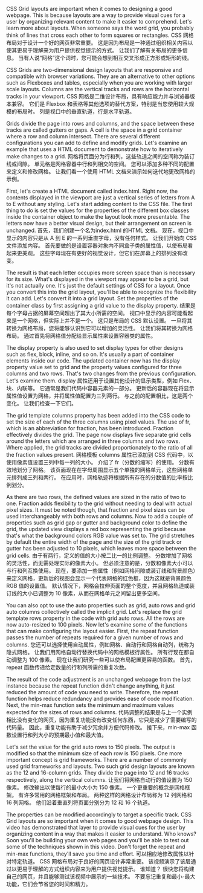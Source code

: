 CSS Grid layouts are important when it comes to designing a good webpage. This is because layouts are a way to provide visual cues for a user by organizing relevant content to make it easier to comprehend. Let's learn more about layouts. When someone says the word grid, you probably think of lines that cross each other to form squares or rectangles. 
CSS 网格布局对于设计一个好的网页非常重要。 这是因为布局是一种通过组织相关内容以使其更易于理解来为用户提供视觉提示的方式。 让我们了解有关布局的更多信息。 当有人说“网格”这个词时，您可能会想到相互交叉形成正方形或矩形的线。

CSS Grids are two-dimensional design layouts that are responsive and compatible with browser variations. They are an alternative to other options such as Flexboxes and tables, especially when you are working with larger scale layouts. Columns are the vertical tracks and rows are the horizontal tracks in your viewport. 
CSS 网格是二维设计布局，具有响应能力并与浏览器版本兼容。 它们是 Flexbox 和表格等其他选项的替代方案，特别是当您使用较大规模的布局时。 列是视口中的垂直轨道，行是水平轨道。

Grids divide the page into rows and columns, and the space between these tracks are called gutters or gaps. A cell is the space in a grid container where a row and column intersect. There are several different configurations you can add to define and modify grids. Let's examine an example that uses a HTML document to demonstrate how to iteratively make changes to a grid. 
网格将页面分为行和列，这些轨道之间的空间称为装订线或间隙。 单元格是网格容器中行和列相交的空间。 您可以添加多种不同的配置来定义和修改网格。 让我们看一个使用 HTML 文档来演示如何迭代地更改网格的示例。

First, let's create a HTML document called index.html. Right now, the contents displayed in the viewport are just a vertical series of letters from A to E without any styling. Let's start adding content to the CSS file. The first thing to do is set the values for the properties of the different box classes inside the container object to make the layout look more presentable. The letters now have a better visual design, but their arrangement on screen is unchanged. 
首先，我们创建一个名为index.html 的HTML 文档。 现在，视口中显示的内容只是从 A 到 E 的一系列垂直字母，没有任何样式。 让我们开始向 CSS 文件添加内容。 首先要做的是设置容器对象内不同盒子类的属性值，以使布局看起来更美观。 这些字母现在有更好的视觉设计，但它们在屏幕上的排列没有改变。

The result is that each letter occupies more screen space than is necessary for its size. What's displayed in the viewport may appear to be a grid, but it's not actually one. It's just the default settings of CSS for a layout. Once you convert this into the grid layout, you'll be able to recognize the flexibility it can add. Let's convert it into a grid layout. Set the properties of the container class by first assigning a grid value to the display property. 
结果是每个字母占据的屏幕空间超出了其大小所需的空间。 视口中显示的内容可能看起来是一个网格，但实际上并不是一个。 这只是布局的 CSS 默认设置。 一旦将其转换为网格布局，您将能够认识到它可以增加的灵活性。 让我们将其转换为网格布局。 通过首先将网格值分配给显示属性来设置容器类的属性。

The display property is also used to set display types for other designs such as flex, block, inline, and so on. It's usually a part of container elements inside our code. The updated container now has the display property value set to grid and the property values configured for three columns and two rows. That's two changes from the previous configuration. Let's examine them. 
display 属性还用于设置其他设计的显示类型，例如 Flex、块、内联等。 它通常是我们代码中容器元素的一部分。 更新后的容器现在将显示属性值设置为网格，并将属性值配置为三列两行。 与之前的配置相比，这是两个变化。 让我们检查一下它们。

The grid template columns property has been added into the CSS code to set the size of each of the three columns using pixel values. The use of fr, which is an abbreviation for fraction, has been introduced. Fraction effectively divides the grid. The page now displays five separate grid cells around the letters which are arranged in three columns and two rows. Where applied, the grid tracks are divided proportionately to the ratio of all the fraction values present. 
网格模板 columns 属性已添加到 CSS 代码中，以使用像素值设置三列中每一列的大小。 介绍了 fr（分数的缩写）的使用。 分数有效地划分了网格。 该页面现在在字母周围显示五个单独的网格单元，这些网格单元排列成三列和两行。 在应用时，网格轨迹将根据所有存在的分数值的比率按比例划分。

As there are two rows, the defined values are sized in the ratio of two to one. Fraction adds flexibility to the grid without needing to deal with actual pixel sizes. It must be noted though, that fraction and pixel sizes can be used interchangeably with both rows and columns. Now to add a couple of properties such as grid gap or gutter and background color to define the grid, the updated view displays a red box representing the grid because that's what the background colors RGB value was set to. The grid stretches by default the entire width of the page and the size of the grid track or gutter has been adjusted to 10 pixels, which leaves more space between the grid cells. 
由于有两行，定义的值的大小按二比一的比例调整。 分数增加了网格的灵活性，而无需处理实际的像素大小。 但必须注意的是，分数和像素大小可以与行和列互换使用。 现在，要添加一些属性（例如网格间隙或装订线和背景颜色）来定义网格，更新后的视图会显示一个代表网格的红色框，因为这就是背景颜色 RGB 值的设置值。 默认情况下，网格会拉伸页面的整个宽度，并且网格轨道或装订线的大小已调整为 10 像素，从而在网格单元之间留出更多空间。

You can also opt to use the auto properties such as grid, auto rows and grid auto columns collectively called the implicit grid. Let's replace the grid template rows property in the code with grid auto rows. All the rows are now auto-resized to 100 pixels. Now let's examine some of the functions that can make configuring the layout easier. First, the repeat function passes the number of repeats required for a given number of rows and columns. 
您还可以选择使用自动属性，例如网格、自动行和网格自动列，统称为隐式网格。 让我们用网格自动行替换代码中的网格模板行属性。 所有行现在都自动调整为 100 像素。 现在让我们研究一些可以使布局配置更容易的函数。 首先，repeat 函数传递给定数量的行和列所需的重复次数。

The result of the code adjustment is an unchanged webpage from the last instance because the repeat function didn't change anything, it just reduced the amount of code you need to write. Therefore, the repeat function helps reduce redundancy and provides ease of code modification. Next, the min-max function sets the minimum and maximum values expected for the sizes of rows and columns. 
代码调整的结果是与上一个实例相比没有变化的网页，因为重复功能没有改变任何东西，它只是减少了需要编写的代码量。 因此，重复功能有助于减少冗余并方便代码修改。 接下来，min-max 函数设置行和列大小的预期最小值和最大值。

Let's set the value for the grid auto rows to 150 pixels. The output is modified so that the minimum size of each row is 150 pixels. One more important concept is grid frameworks. There are a number of commonly used grid frameworks and layouts. Two such grid design layouts are known as the 12 and 16-column grids. They divide the page into 12 and 16 tracks respectively, along the vertical columns. 
让我们将网格自动行的值设置为 150 像素。 修改输出以使每行的最小大小为 150 像素。 一个更重要的概念是网格框架。 有许多常用的网格框架和布局。 两种这样的网格设计布局称为 12 列网格和 16 列网格。 他们沿着垂直列将页面分别分为 12 和 16 个轨道。

The properties can be modified accordingly to target a specific track. CSS Grid layouts are so important when it comes to good webpage design. This video has demonstrated that layer to provide visual cues for the user by organizing content in a way that makes it easier to understand. Who knows? Soon you'll be building your own web pages and you'll be able to test out some of the techniques shown in this video. Don't forget the repeat and min-max functions, they'll save you time and effort.
可以相应地修改属性以针对特定轨道。 CSS 网格布局对于良好的网页设计非常重要。 该视频演示了该层通过以更易于理解的方式组织内容来为用户提供视觉提示。 谁知道？ 很快您将构建自己的网页，并且能够测试该视频中展示的一些技术。 不要忘记重复和最小-最大功能，它们会节省您的时间和精力。